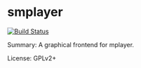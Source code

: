 # smplayer

[![Build Status](https://travis-ci.org/UnitedRPMs/smplayer.svg?branch=master)](https://travis-ci.org/UnitedRPMs/smplayer)

Summary:        A graphical frontend for mplayer.

License:        GPLv2+

